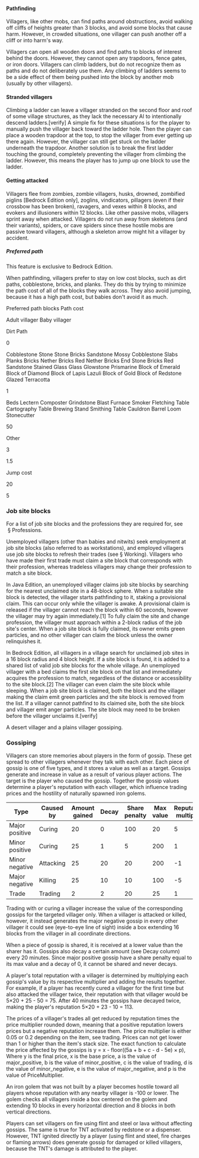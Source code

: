 #### Pathfinding
Villagers, like other mobs, can find paths around obstructions, avoid walking off cliffs of heights greater than 3 blocks, and avoid some blocks that cause harm. However, in crowded situations, one villager can push another off a cliff or into harm's way.

Villagers can open all wooden doors and find paths to blocks of interest behind the doors. However, they cannot open any trapdoors, fence gates, or iron doors. Villagers can climb ladders, but do not recognize them as paths and do not deliberately use them. Any climbing of ladders seems to be a side effect of them being pushed into the block by another mob (usually by other villagers).

#### Stranded villagers
Climbing a ladder can leave a villager stranded on the second floor and roof of some village structures, as they lack the necessary AI to intentionally descend ladders.[verify] A simple fix for these situations is for the player to manually push the villager back toward the ladder hole. Then the player can place a wooden trapdoor at the top, to stop the villager from ever getting up there again. However, the villager can still get stuck on the ladder underneath the trapdoor. Another solution is to break the first ladder touching the ground, completely preventing the villager from climbing the ladder. However, this means the player has to jump up one block to use the ladder.

#### Getting attacked
Villagers flee from zombies, zombie villagers, husks, drowned, zombified piglins ‌[Bedrock Edition  only], zoglins, vindicators, pillagers (even if their crossbow has been broken), ravagers, and vexes within 8 blocks, and evokers and illusioners within 12 blocks. Like other passive mobs, villagers sprint away when attacked. Villagers do not run away from skeletons (and their variants), spiders, or cave spiders since these hostile mobs are passive toward villagers, although a skeleton arrow might hit a villager by accident.

##### Preferred path

  

This feature is exclusive to  Bedrock Edition. 


When pathfinding, villagers prefer to stay on low cost blocks, such as dirt paths, cobblestone, bricks, and planks. They do this by trying to minimize the path cost of all of the blocks they walk across. They also avoid jumping, because it has a high path cost, but babies don't avoid it as much.




Preferred path blocks
Path cost


Adult villager
Baby villager


Dirt Path

0


Cobblestone
Stone
Stone Bricks
Sandstone
Mossy Cobblestone
Slabs
Planks
Bricks
Nether Bricks
Red Nether Bricks
End Stone Bricks
Red Sandstone
Stained Glass
Glass
Glowstone
Prismarine
Block of Emerald
Block of Diamond
Block of Lapis Lazuli
Block of Gold
Block of Redstone
Glazed Terracotta


1


Beds
Lectern
Composter
Grindstone
Blast Furnace
Smoker
Fletching Table
Cartography Table
Brewing Stand
Smithing Table
Cauldron
Barrel
Loom
Stonecutter


50


Other

3

1.5


Jump cost

20

5


### Job site blocks
For a list of job site blocks and the professions they are required for, see  § Professions.

Unemployed villagers (other than babies and nitwits) seek employment at job site blocks (also referred to as workstations), and employed villagers use job site blocks to refresh their trades (see § Working). Villagers who have made their first trade must claim a site block that corresponds with their profession, whereas tradeless villagers may change their profession to match a site block. 

In Java Edition, an unemployed villager claims job site blocks by searching for the nearest unclaimed site in a 48-block sphere. When a suitable site block is detected, the villager starts pathfinding to it, staking a provisional claim. This can occur only while the villager is awake. A provisional claim is released if the villager cannot reach the block within 60 seconds, however the villager may try again immediately.[1] To fully claim the site and change profession, the villager must approach within a 2-block radius of the job site's center. When a job site block is fully claimed, its owner emits green particles, and no other villager can claim the block unless the owner relinquishes it. 

In Bedrock Edition, all villagers in a village search for unclaimed job sites in a 16 block radius and 4 block height. If a site block is found, it is added to a shared list of valid job site blocks for the whole village. An unemployed villager with a bed claims the first site block on that list and immediately acquires the profession to match, regardless of the distance or accessibility to the site block.[2] The villager can even claim the site block while sleeping. When a job site block is claimed, both the block and the villager making the claim emit green particles and the site block is removed from the list. If a villager cannot pathfind to its claimed site, both the site block and villager emit anger particles. The site block may need to be broken before the villager unclaims it.[verify]

A desert villager and a plains villager gossiping.
### Gossiping
Villagers can store memories about players in the form of gossip. These get spread to other villagers whenever they talk with each other. Each piece of gossip is one of five types, and it stores a value as well as a target. Gossips generate and increase in value as a result of various player actions. The target is the player who caused the gossip. Together the gossip values determine a player's reputation with each villager, which influence trading prices and the hostility of naturally spawned iron golems.

| Type           | Caused by | Amount gained | Decay | Share penalty | Max value | Reputation multiplier |
|----------------|-----------|---------------|-------|---------------|-----------|-----------------------|
| Major positive | Curing    | 20            | 0     | 100           | 20        | 5                     |
| Minor positive | Curing    | 25            | 1     | 5             | 200       | 1                     |
| Minor negative | Attacking | 25            | 20    | 20            | 200       | -1                    |
| Major negative | Killing   | 25            | 10    | 10            | 100       | -5                    |
| Trade          | Trading   | 2             | 2     | 20            | 25        | 1                     |

Trading with or curing a villager increase the value of the corresponding gossips for the targeted villager only. When a villager is attacked or killed, however, it instead generates the major negative gossip in every other villager it could see (eye-to-eye line of sight) inside a box extending 16 blocks from the villager in all coordinate directions.

When a piece of gossip is shared, it is received at a lower value than the sharer has it. Gossips also decay a certain amount (see Decay column) every 20 minutes. Since major positive gossip have a share penalty equal to its max value and a decay of 0, it cannot be shared and never decays.

A player's total reputation with a villager is determined by multiplying each gossip's value by its respective multiplier and adding the results together. For example, if a player has recently cured a villager for the first time but also attacked the villager twice, their reputation with that villager would be 5×20 + 25 - 50 = 75. After 40 minutes the gossips have decayed twice, making the player's reputation 5×20 + 23 - 10 = 113.

The prices of a villager's trades all get reduced by reputation times the price multiplier rounded down, meaning that a positive reputation lowers prices but a negative reputation increase them. The price multiplier is either 0.05 or 0.2 depending on the item, see trading. Prices can not get lower than 1 or higher than the item's stack size. The exact function to calculate the price affected by the gossips is y = x - floor((5a + b + c - d - 5e) × p), Where y is the final price, x is the base price, a is the value of major_positive, b is the value of minor_positive, c is the value of trading, d is the value of minor_negative, e is the value of major_negative, and p is the value of PriceMultiplier.

An iron golem that was not built by a player becomes hostile toward all players whose reputation with any nearby villager is -100 or lower. The golem checks all villagers inside a box centered on the golem and extending 10 blocks in every horizontal direction and 8 blocks in both vertical directions.

Players can set villagers on fire using flint and steel or lava without affecting gossips. The same is true for TNT activated by redstone or a dispenser. However, TNT ignited directly by a player (using flint and steel, fire charges or flaming arrows) does generate gossip for damaged or killed villagers, because the TNT's damage is attributed to the player.

